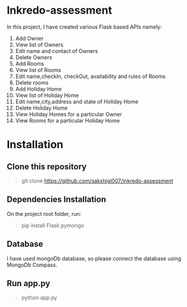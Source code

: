 # Inkredo-assessment
In this project, I have created various Flask based APIs namely:
1. Add Owner
2. View list of Owners
3. Edit name and contact of Owners
4. Delete Owners
5. Add Rooms
6. View list of Rooms
7. Edit name,checkIn, checkOut, availability and rules of Rooms
8. Delete rooms
9. Add Holiday Home
10. View list of Holiday Home
11. Edit name,city,address and state of Holiday Home
12. Delete Holiday Home
13. View Holiday Homes for a particular Owner
14. View Rooms for a particular Holiday Home

# Installation 

## Clone this repository
> git clone https://github.com/sakshigi007/inkredo-assessment

## Dependencies Installation
On the project root folder, run:
> pip install Flask pymongo

## Database
I have used mongoDb database, so please connect the database using MongoDb Compass.

## Run app.py 
> python app.py
